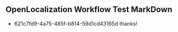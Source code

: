 ## OpenLocalization Workflow Test MarkDown
* 621c7fd9-4a75-485f-b814-59d1cd43165d thanks!

<!--HONumber=Sep16_HO2-->


